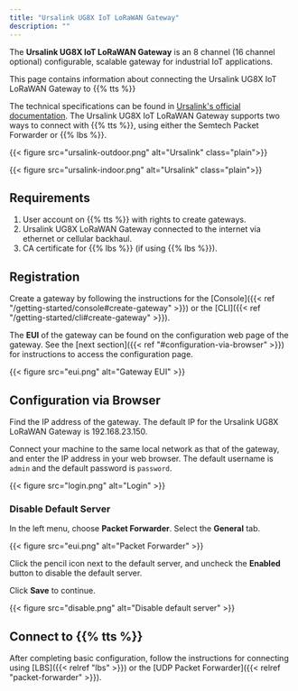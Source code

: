 ```yaml
---
title: "Ursalink UG8X IoT LoRaWAN Gateway"
description: ""
---
```


The **Ursalink UG8X IoT LoRaWAN Gateway** is an 8 channel (16 channel optional) configurable, scalable gateway for industrial IoT applications.

This page contains information about connecting the Ursalink UG8X IoT LoRaWAN Gateway to {{% tts %}}

<!--more-->

The technical specifications can be found in [Ursalink's official documentation](https://www.ursalink.com/en/ad-lorawan-gateway/). The Ursalink UG8X IoT LoRaWAN Gateway supports two ways to connect with {{% tts %}}, using either the Semtech Packet Forwarder or {{% lbs %}}.

{{< figure src="ursalink-outdoor.png" alt="Ursalink" class="plain">}}

{{< figure src="ursalink-indoor.png" alt="Ursalink" class="plain">}}

## Requirements

1. User account on {{% tts %}} with rights to create gateways.
2. Ursalink UG8X LoRaWAN Gateway connected to the internet via ethernet or cellular backhaul.
3. CA certificate for {{% lbs %}} (if using {{% lbs %}}).

## Registration

Create a gateway by following the instructions for the [Console]({{< ref "/getting-started/console#create-gateway" >}}) or the [CLI]({{< ref "/getting-started/cli#create-gateway" >}}).

The **EUI** of the gateway can be found on the configuration web page of the gateway. See the [next section]({{< ref "#configuration-via-browser" >}}) for instructions to access the configuration page.

{{< figure src="eui.png" alt="Gateway EUI" >}}

## Configuration via Browser

Find the IP address of the gateway. The default IP for the Ursalink UG8X LoRaWAN Gateway is 192.168.23.150.

Connect your machine to the same local network as that of the gateway, and enter the IP address in your web browser. The default username is `admin` and the default password is `password`.

{{< figure src="login.png" alt="Login" >}}

### Disable Default Server

In the left menu, choose **Packet Forwarder**. Select the **General** tab.

{{< figure src="eui.png" alt="Packet Forwarder" >}}

Click the pencil icon next to the default server, and uncheck the **Enabled** button to disable the default server.

Click **Save** to continue.

{{< figure src="disable.png" alt="Disable default server" >}}

## Connect to {{% tts %}}

After completing basic configuration, follow the instructions for connecting using [LBS]({{< relref "lbs" >}}) or the [UDP Packet Forwarder]({{< relref "packet-forwarder" >}}).
